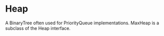 # Heap
A BinaryTree often used for PriorityQueue implementations. MaxHeap is a subclass of the Heap interface.
